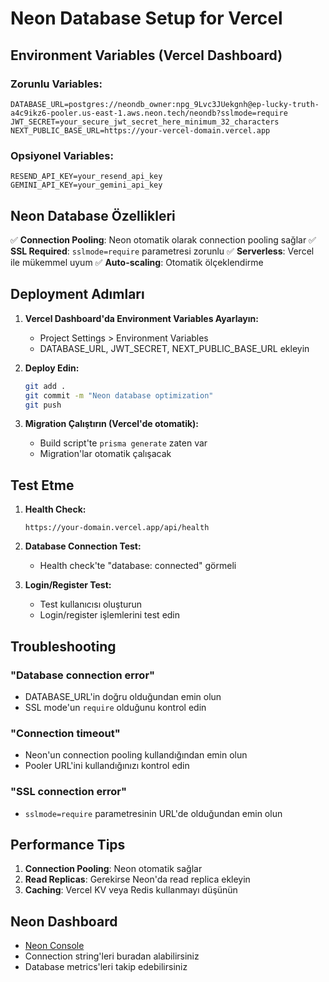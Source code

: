# Neon Database Setup for Vercel

## Environment Variables (Vercel Dashboard)

### Zorunlu Variables:
```
DATABASE_URL=postgres://neondb_owner:npg_9Lvc3JUekgnh@ep-lucky-truth-a4c9ikz6-pooler.us-east-1.aws.neon.tech/neondb?sslmode=require
JWT_SECRET=your_secure_jwt_secret_here_minimum_32_characters
NEXT_PUBLIC_BASE_URL=https://your-vercel-domain.vercel.app
```

### Opsiyonel Variables:
```
RESEND_API_KEY=your_resend_api_key
GEMINI_API_KEY=your_gemini_api_key
```

## Neon Database Özellikleri

✅ **Connection Pooling**: Neon otomatik olarak connection pooling sağlar
✅ **SSL Required**: `sslmode=require` parametresi zorunlu
✅ **Serverless**: Vercel ile mükemmel uyum
✅ **Auto-scaling**: Otomatik ölçeklendirme

## Deployment Adımları

1. **Vercel Dashboard'da Environment Variables Ayarlayın:**
   - Project Settings > Environment Variables
   - DATABASE_URL, JWT_SECRET, NEXT_PUBLIC_BASE_URL ekleyin

2. **Deploy Edin:**
   ```bash
   git add .
   git commit -m "Neon database optimization"
   git push
   ```

3. **Migration Çalıştırın (Vercel'de otomatik):**
   - Build script'te `prisma generate` zaten var
   - Migration'lar otomatik çalışacak

## Test Etme

1. **Health Check:**
   ```
   https://your-domain.vercel.app/api/health
   ```

2. **Database Connection Test:**
   - Health check'te "database: connected" görmeli

3. **Login/Register Test:**
   - Test kullanıcısı oluşturun
   - Login/register işlemlerini test edin

## Troubleshooting

### "Database connection error"
- DATABASE_URL'in doğru olduğundan emin olun
- SSL mode'un `require` olduğunu kontrol edin

### "Connection timeout"
- Neon'un connection pooling kullandığından emin olun
- Pooler URL'ini kullandığınızı kontrol edin

### "SSL connection error"
- `sslmode=require` parametresinin URL'de olduğundan emin olun

## Performance Tips

1. **Connection Pooling**: Neon otomatik sağlar
2. **Read Replicas**: Gerekirse Neon'da read replica ekleyin
3. **Caching**: Vercel KV veya Redis kullanmayı düşünün

## Neon Dashboard

- [Neon Console](https://console.neon.tech)
- Connection string'leri buradan alabilirsiniz
- Database metrics'leri takip edebilirsiniz 